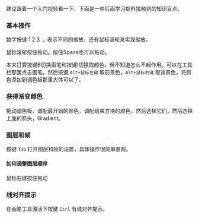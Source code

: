 



建议跟着一个入门视频看一下，下面是一些后面学习额外接触到的知识盲点。

### 基本操作

数字按键 1 2 3 ... 表示不同的缩放，还有鼠标滚轮来实现缩放。

鼠标滚轮按住拖动。按住Space也可以拖动。

本来打算按键B切换画笔和按键I切换取颜色，但不知道怎么不起作用。可以在工具栏那里点击画笔，然后按键 `Alt+鼠标左键` 取前景色，`Alt+鼠标右键` 取背景色，将颜色添加到调色板那里大体可以了。



### 获得渐变颜色

拖动调色板，调配最开始的颜色，调配结束方块的颜色，然后选择它们，然后选择上面的箭头，Gradient。

### 图层和帧

按键 `Tab` 打开图层和帧的设置，具体操作很简单直观。

#### 如何调整图层顺序

鼠标右键按住拖动

### 线对齐提示

在画笔工具激活下按键 `Ctrl` 有线对齐提示。
